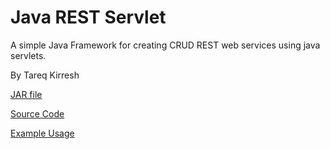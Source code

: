 # Java REST Servlet

A simple Java Framework for creating CRUD REST web services using java servlets.

By Tareq Kirresh

[JAR file](./RESTlets/dist)

[Source Code](./RESTlets/src/com/tna/)

[Example Usage](./RESTletExample/src/)

 
